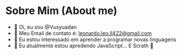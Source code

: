 # Sobre Mim (About me)

- 👋 Oi, eu sou @Vusyuadan
- :page_with_curl: Meu Email de contato é: leonardo.leo.ll422@gmail.com
- :eyes: Eu estou interessado em aprender a programar novas linguagens
- :seedling: Eu atualmente estou apredendo JavaScript... E Scrath :clown_face:

<!---
Vusyuadan/Vusyuadan is a ✨ special ✨ repository because its `README.md` (this file) appears on your GitHub profile.
You can click the Preview link to take a look at your changes.
--->
